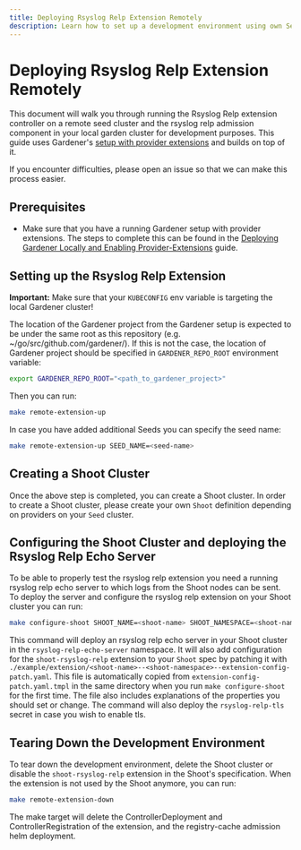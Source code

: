 ```yaml
---
title: Deploying Rsyslog Relp Extension Remotely
description: Learn how to set up a development environment using own Seed clusters on an existing Kubernetes cluster
---
```


# Deploying Rsyslog Relp Extension Remotely

This document will walk you through running the Rsyslog Relp extension controller on a remote seed cluster and the rsyslog relp admission component in your local garden cluster for development purposes. This guide uses Gardener's [setup with provider extensions](https://github.com/gardener/gardener/blob/master/docs/deployment/getting_started_locally_with_extensions.md) and builds on top of it.

If you encounter difficulties, please open an issue so that we can make this process easier.

## Prerequisites

- Make sure that you have a running Gardener setup with provider extensions. The steps to complete this can be found in the [Deploying Gardener Locally and Enabling Provider-Extensions](https://github.com/gardener/gardener/blob/master/docs/deployment/getting_started_locally_with_extensions.md) guide.

## Setting up the Rsyslog Relp Extension

**Important:** Make sure that your `KUBECONFIG` env variable is targeting the local Gardener cluster!

The location of the Gardener project from the Gardener setup is expected to be under the same root as this repository (e.g. ~/go/src/github.com/gardener/). If this is not the case, the location of Gardener project should be specified in `GARDENER_REPO_ROOT` environment variable:

```bash
export GARDENER_REPO_ROOT="<path_to_gardener_project>"
```

Then you can run:

 ```bash
make remote-extension-up
```

In case you have added additional Seeds you can specify the seed name:

```bash
make remote-extension-up SEED_NAME=<seed-name>
```

## Creating a Shoot Cluster

Once the above step is completed, you can create a Shoot cluster. In order to create a Shoot cluster, please create your own `Shoot` definition depending on providers on your `Seed` cluster.

## Configuring the Shoot Cluster and deploying the Rsyslog Relp Echo Server

To be able to properly test the rsyslog relp extension you need a running rsyslog relp echo server to which logs from the Shoot nodes can be sent. To deploy the server and configure the rsyslog relp extension on your Shoot cluster you can run:

```bash
make configure-shoot SHOOT_NAME=<shoot-name> SHOOT_NAMESPACE=<shoot-namespace>
```

This command will deploy an rsyslog relp echo server in your Shoot cluster in the `rsyslog-relp-echo-server` namespace.
It will also add configuration for the `shoot-rsyslog-relp` extension to your `Shoot` spec by patching it with `./example/extension/<shoot-name>--<shoot-namespace>--extension-config-patch.yaml`. This file is automatically copied from `extension-config-patch.yaml.tmpl` in the same directory when you run `make configure-shoot` for the first time. The file also includes explanations of the properties you should set or change.
The command will also deploy the `rsyslog-relp-tls` secret in case you wish to enable tls.



## Tearing Down the Development Environment

To tear down the development environment, delete the Shoot cluster or disable the `shoot-rsyslog-relp` extension in the Shoot's specification. When the extension is not used by the Shoot anymore, you can run:

```bash
make remote-extension-down
```

The make target will delete the ControllerDeployment and ControllerRegistration of the extension, and the registry-cache admission helm deployment.